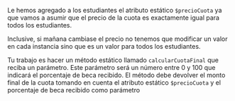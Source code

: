 Le hemos agregado a los estudiantes el atributo estático `$precioCuota` ya que vamos a asumir que el precio de la cuota es exactamente igual para todos los estudiantes.

Inclusive, si mañana cambiase el precio no tenemos que modificar un valor en cada instancia sino que es un valor para todos los estudiantes.

Tu trabajo es hacer un método estático llamado `calcularCuotaFinal` que reciba un parámetro. Este parámetro será un número entre 0 y 100 que indicará el porcentaje de beca recibido. El método debe devolver el monto final de la cuota tomando en cuenta el atributo estático `$precioCuota` y el porcentaje de beca recibido como parámetro